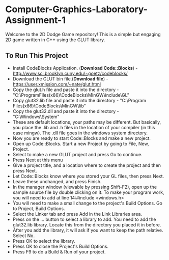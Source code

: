 # Computer-Graphics-Laboratory-Assignment-1 
Welcome to the 2D Dodge Game repository! This is a simple but engaging 2D game written in C++ using the GLUT library.



## To Run This Project
* Install CodeBlocks Application. (**Download Code::Blocks**) - http://www.sci.brooklyn.cuny.edu/~goetz/codeblocks/
* Download the GLUT bin file.(**Download file**) -https://user.xmission.com/~nate/glut.html
* Copy the glut.h file and paste it into the directory - "C:\ProgramFiles(x86)\CodeBlocks\MinGW\include\GL"
* Copy glut32.lib file and paste it into the directory - "C:\Program Files(x86)\CodeBlocks\MinGW\lib"
* Copy the glut32.dll and paste it into the directory - "C:\Windows\System"
* These are default locations, your paths may be different. But basically, you place the .lib and .h
files in the location of your compiler (in this case mingw). The .dll file goes in the windows
system directory.
* Now you are ready to start Code::Blocks and make a new project.
* Open up Code::Blocks. Start a new Project by going to File, New, Project.
* Select to make a new GLUT project and press Go to continue.
* Press Next at this menu
* Give a project title, and a location where to create the project and then press Next.
* Let Code::Blocks know where you stored your GL files, then press Next.
* Leave these unchanged, and press Finish.
* In the manager window (viewable by pressing Shift-F2), open up the sample source file by double
clicking on it. To make your program work, you will need to add at line 14:#include <windows.h>
* You will need to make a small change to the project's Build Options. Go to Project, Build Options.
* Select the Linker tab and press Add in the Link Libraries area.
* Press on the ... button to select a library to add. You need to add the glut32.lib library. Locate this from the directory you placed it in before.
* After you add the library, it will ask if you want to keep the path relative. Select No.
* Press OK to select the library.
* Press OK to close the Project's Build Options.
* Press F9 to do a Build & Run of your project.




